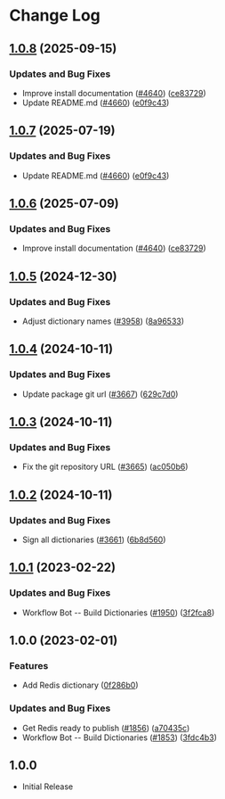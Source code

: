 # Change Log

## [1.0.8](https://github.com/Omcsesz/cspell-dicts/compare/@cspell/dict-redis@1.0.7...@cspell/dict-redis@1.0.8) (2025-09-15)


### Updates and Bug Fixes

* Improve install documentation ([#4640](https://github.com/Omcsesz/cspell-dicts/issues/4640)) ([ce83729](https://github.com/Omcsesz/cspell-dicts/commit/ce837295163125b6ff57494d9de1609edc6204e6))
* Update README.md ([#4660](https://github.com/Omcsesz/cspell-dicts/issues/4660)) ([e0f9c43](https://github.com/Omcsesz/cspell-dicts/commit/e0f9c43f2dc0170a118dfe3a5008d3cf017e36ce))

## [1.0.7](https://github.com/streetsidesoftware/cspell-dicts/compare/@cspell/dict-redis@1.0.6...@cspell/dict-redis@1.0.7) (2025-07-19)


### Updates and Bug Fixes

* Update README.md ([#4660](https://github.com/streetsidesoftware/cspell-dicts/issues/4660)) ([e0f9c43](https://github.com/streetsidesoftware/cspell-dicts/commit/e0f9c43f2dc0170a118dfe3a5008d3cf017e36ce))

## [1.0.6](https://github.com/streetsidesoftware/cspell-dicts/compare/@cspell/dict-redis@1.0.5...@cspell/dict-redis@1.0.6) (2025-07-09)


### Updates and Bug Fixes

* Improve install documentation ([#4640](https://github.com/streetsidesoftware/cspell-dicts/issues/4640)) ([ce83729](https://github.com/streetsidesoftware/cspell-dicts/commit/ce837295163125b6ff57494d9de1609edc6204e6))

## [1.0.5](https://github.com/streetsidesoftware/cspell-dicts/compare/@cspell/dict-redis@1.0.4...@cspell/dict-redis@1.0.5) (2024-12-30)


### Updates and Bug Fixes

* Adjust dictionary names ([#3958](https://github.com/streetsidesoftware/cspell-dicts/issues/3958)) ([8a96533](https://github.com/streetsidesoftware/cspell-dicts/commit/8a96533bec21280103740868b81559437c413501))

## [1.0.4](https://github.com/streetsidesoftware/cspell-dicts/compare/@cspell/dict-redis@1.0.3...@cspell/dict-redis@1.0.4) (2024-10-11)


### Updates and Bug Fixes

* Update package git url ([#3667](https://github.com/streetsidesoftware/cspell-dicts/issues/3667)) ([629c7d0](https://github.com/streetsidesoftware/cspell-dicts/commit/629c7d0a5e1bacad1d3874b1f8372edc3494ef97))

## [1.0.3](https://github.com/streetsidesoftware/cspell-dicts/compare/@cspell/dict-redis@1.0.2...@cspell/dict-redis@1.0.3) (2024-10-11)


### Updates and Bug Fixes

* Fix the git repository URL ([#3665](https://github.com/streetsidesoftware/cspell-dicts/issues/3665)) ([ac050b6](https://github.com/streetsidesoftware/cspell-dicts/commit/ac050b697d57820109995e92fac5ccc32ced1723))

## [1.0.2](https://github.com/streetsidesoftware/cspell-dicts/compare/@cspell/dict-redis@1.0.1...@cspell/dict-redis@1.0.2) (2024-10-11)


### Updates and Bug Fixes

* Sign all dictionaries ([#3661](https://github.com/streetsidesoftware/cspell-dicts/issues/3661)) ([6b8d560](https://github.com/streetsidesoftware/cspell-dicts/commit/6b8d560cf51a593458ce42bca415859f872cfc97))

## [1.0.1](https://github.com/streetsidesoftware/cspell-dicts/compare/@cspell/dict-redis@1.0.0...@cspell/dict-redis@1.0.1) (2023-02-22)


### Updates and Bug Fixes

* Workflow Bot -- Build Dictionaries ([#1950](https://github.com/streetsidesoftware/cspell-dicts/issues/1950)) ([3f2fca8](https://github.com/streetsidesoftware/cspell-dicts/commit/3f2fca8b64c800723cc572f5ef83e92d5ec64673))

## 1.0.0 (2023-02-01)


### Features

* Add Redis dictionary ([0f286b0](https://github.com/streetsidesoftware/cspell-dicts/commit/0f286b0b74785fc0ae9fa2bd9d3d0712f09c7d19))


### Updates and Bug Fixes

* Get Redis ready to publish ([#1856](https://github.com/streetsidesoftware/cspell-dicts/issues/1856)) ([a70435c](https://github.com/streetsidesoftware/cspell-dicts/commit/a70435c24ff2ca8455eaac1412e8a3782229c466))
* Workflow Bot -- Build Dictionaries ([#1853](https://github.com/streetsidesoftware/cspell-dicts/issues/1853)) ([3fdc4b3](https://github.com/streetsidesoftware/cspell-dicts/commit/3fdc4b3eaebae6852c9f0df514a0a79d2052044c))

## 1.0.0

- Initial Release

